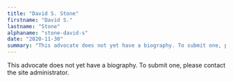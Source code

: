 ```yaml
---
title: "David S. Stone"
firstname: "David S."
lastname: "Stone"
alphaname: "stone-david-s"
date: "2020-11-30"
summary: "This advocate does not yet have a biography. To submit one, please contact the site administrator."
---
```

This advocate does not yet have a biography. To submit one, please contact the site administrator.

